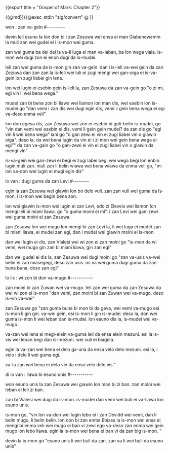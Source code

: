 {{export title = "Gospel of Mark:  Chapter 2"}}

{{@md}}{{@exec_stdin "zig/convert" @ }}

won : zan va-gein
#---------

devin leli esuno la lon don bi i zan Zesuwa wei ensa ei man Giabenewamm la muli zan wei gudei ei i is-mon wei guma.

zan wei guma ba dei dei la va-li luga ei man va-laban, ba lon wega viala. is-mon wei dugi zon ei enon dugi da is-mudei.

leli zan wei guma da is-mon gin zan va-gein. dan i is-leli va-wei gein da zan Zezuwa dan zan zan la is-leli wei luli ei zugi mengi wei gan-oiga ei is-va-gein lon zugi liabei gin lena.

lon wei lugin ei esebin gein is-leli la, zan Zesuwa da zan va-gein go <span class="red">"o zi mi, egi vin li wei bena wega."</span>

mudei zan bi bena zon bi liawa wei liamon lon man dis, wei esebin lon is-mudei go "dan vemi i zan dis wei dugi egin dis, vemi li gein bena wega ei egi va-deso enma veli"

lon don egesa dis, zan Zesuwa wei zon ei esebin bi guli-belin is-mudei, go <span class="red">"vin dan vemi wei esebin ei dis. vemi li gein gein mudei? da zan dis go "egi vin li wei bena wega" iani go "o gan zewi ei vin ei zugi liabei vin o giawin oiga". deso la, da wei bena lugin da vin ei i zi mon wei gein bena wega ei egi""</span> da zan va-gain go <span class="red">"o gan-zewi ei vin ei zugi liabei vin o giawin da mengi vin"</span>

is-va-gein wei gan-zewi ei begi ei zugi labei begi wei wega begi lon enbin lugin muli zan.  muli zan li belin wiawa wei bena wiawa da enma veli go, "mi lon va-don wei lugin ei mugi egin dis"

lo van : dugi guma da zan Levi
#--------

egin la zan Zesuwa wei giawin lon bo delo vuli. zan zan vuli wei guma da is-mon, i is-mon wei begin bena zon.

lon wei giawin is-mon wei lugin ei zan Levi, edo zi Eleveis wei liamon lon mengi leli bi miani liawa. go <span class="red">"o guma moini ei mi"</span>. i zan Levi wei gan-zewi wei guma moini ei zan Zesuwa.

zan Zesuwa lon wei mugo lon mengi bi zan Levi la, li wei luga ei mudei zan bi miani liawa, ei mudei zan egi, dan i mudei wei giawin moini ei is-mon.

dan wei lugin ei dis, zan Vialesi wei wi zon ei zan moini go "is-mon da wi vemi, wei mugo gin zan bi miani liawa, gin zan egi"

dan wei gudei ei dis la, zan Zesuwa wei dugi moini go <span class="red">"zan va-usis va-wei belin ei zan miasegegi, deso zan usis. mi va wei guma dugi guma da zan buna buna, deso zan egi"</span>

lo lis : wi zon bi don va-mugo
#-----------

zan moini bi zan Zuwan wei va-mugo. leli zan wei guma da zan Zesuwa da wei wi zon ei is-mon "dan vemi, zan moini bi zan Zuwan wei va-mugo, deso is-vin va-wei"

zan Zesuwa go <span class="red">"zan guma buna bi mon bi da geva, wei vemi va-mugo esi is-mon li gin gin. va-wei gein, esi is-mon li gin is-mudei. deso la, don wei guma is-mon li wei leban dan is-mudei. lon esuno dis la, is-mudei wei va-mugo.

va-zan wei lena ei megi-elein va-guma leli da ensa elein mezuni. esi la is-vis wei leban begi dan is-mezuni, wei vuli ei biagela.

egin la va-zan wei bena ei delo ga-una da ensa velo delo mezuni. esi la, i velo i delo li wei guma egi.

va-la zan wei bena ei delo vin da enso velo delo vis."</span>

di lo van : liawa bi esuno unis
#-----------

won esuno unis la zan Zesuwa wei giawin lon man bi zi ban. zan moini wei leban ei leli zi ban.

zan bi Vialesi wei dugi da is-mon. is-mudei dan vemi wei buli ei va-liawa lon esuno unis.

is-mon go, <span class="red">"vin lon va-don wei lugin lebo ei i zan Devidd wei vemi, dan li belin mugo, li belin belin. lon don bi zan enma Ebiass la is-mon wei ensa ei mengi bi enma veli wei mugo ei ban vi zewi ego va-deso zan enma wei gein mugo lon lebo liawa. egin la is-mon wei bena ei ban vi da zan big is-mon. "</span>

devin la is-mon go <span class="red">"esuno unis li wei buli da zan. zan va li wei buli da esuno unis"</span>





